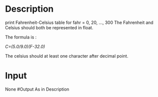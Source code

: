 # Description
print Fahrenheit-Celsius table for fahr = 0, 20, ..., 300
The Fahrenheit and Celsius should both be represented in float.

The formula is :

*C=(5.0/9.0)(F-32.0)*

The celsius should at least one character after decimal point.

# Input
None
#Output
As in Description
